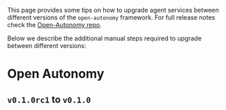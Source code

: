 This page provides some tips on how to upgrade agent services between different versions of the `open-autonomy` framework. For full release notes check the <a href="https://github.com/valory-xyz/open-autonomy/tags" target="_blank">Open-Autonomy repo</a>.

Below we describe the additional manual steps required to upgrade between different versions:


# Open Autonomy

## `v0.1.0rc1` to `v0.1.0`

